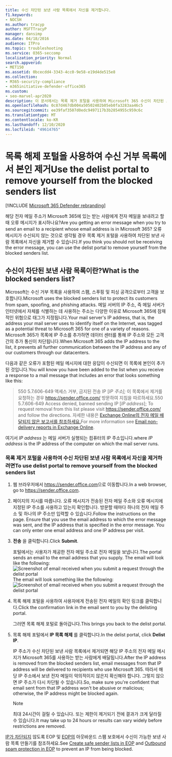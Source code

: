 ```yaml
---
title: 수신 차단된 보낸 사람 목록에서 자신을 제거합니다.
f1.keywords:
- NOCSH
ms.author: tracyp
author: MSFTTracyP
manager: dansimp
ms.date: 04/18/2016
audience: ITPro
ms.topic: troubleshooting
ms.service: O365-seccomp
localization_priority: Normal
search.appverid:
- MET150
ms.assetid: 0bcecdd4-3343-4cc0-9e58-e19d4de515e8
ms.collection:
- M365-security-compliance
- m365initiative-defender-office365
ms.custom:
- seo-marvel-apr2020
description: 이 문서에서는 목록 제거 포털을 사용하여 Microsoft 365 수신이 차단된 보낸 사람 목록에서 자신을 제거하는 방법을 배우게 됩니다.
ms.openlocfilehash: 0c87d467db004a50502402b05eb0fa3283aa46c5
ms.sourcegitcommit: ee39faf3507d0edc9497117b3b2854955c959c6c
ms.translationtype: MT
ms.contentlocale: ko-KR
ms.lasthandoff: 12/10/2020
ms.locfileid: "49614765"
---
```

# <a name="use-the-delist-portal-to-remove-yourself-from-the-blocked-senders-list"></a><span data-ttu-id="8355f-103">목록 해제 포털을 사용하여 수신 거부 목록에서 본인 제거</span><span class="sxs-lookup"><span data-stu-id="8355f-103">Use the delist portal to remove yourself from the blocked senders list</span></span>

[!INCLUDE [Microsoft 365 Defender rebranding](../includes/microsoft-defender-for-office.md)]


<span data-ttu-id="8355f-104">해당 전자 메일 주소가 Microsoft 365에 있는 받는 사람에게 전자 메일을 보내려고 할 때 오류 메시지가 표시하나요?</span><span class="sxs-lookup"><span data-stu-id="8355f-104">Are you getting an error message when you try to send an email to a recipient whose email address is in Microsoft 365?</span></span> <span data-ttu-id="8355f-105">오류 메시지가 수신되지 않는 것으로 생각될 경우 목록 제거 포털을 사용하여 차단된 보낸 사람 목록에서 자신을 제거할 수 있습니다.</span><span class="sxs-lookup"><span data-stu-id="8355f-105">If you think you should not be receiving the error message, you can use the delist portal to remove yourself from the blocked senders list.</span></span>

## <a name="what-is-the-blocked-senders-list"></a><span data-ttu-id="8355f-106">수신이 차단된 보낸 사람 목록이란?</span><span class="sxs-lookup"><span data-stu-id="8355f-106">What is the blocked senders list?</span></span>

<span data-ttu-id="8355f-107">Microsoft는 수신 거부 목록을 사용하여 스팸, 스푸핑 및 피싱 공격으로부터 고객을 보호합니다.</span><span class="sxs-lookup"><span data-stu-id="8355f-107">Microsoft uses the blocked senders list to protect its customers from spam, spoofing, and phishing attacks.</span></span> <span data-ttu-id="8355f-108">메일 서버의 IP 주소, 즉 메일 서버가 인터넷에서 자체를 식별하는 데 사용하는 주소는 다양한 이유로 Microsoft 365에 잠재적인 위협으로 태그가 지정됩니다.</span><span class="sxs-lookup"><span data-stu-id="8355f-108">Your mail server's IP address, that is, the address your mail server uses to identify itself on the Internet, was tagged as a potential threat to Microsoft 365 for one of a variety of reasons.</span></span> <span data-ttu-id="8355f-109">Microsoft 365가 목록에 IP 주소를 추가하면 데이터 센터를 통해 IP 주소와 모든 고객 간의 추가 통신이 차단됩니다.</span><span class="sxs-lookup"><span data-stu-id="8355f-109">When Microsoft 365 adds the IP address to the list, it prevents all further communication between the IP address and any of our customers through our datacenters.</span></span>

<span data-ttu-id="8355f-110">다음과 같은 오류가 포함된 메일 메시지에 대한 응답이 수신되면 이 목록에 본인이 추가된 것입니다.</span><span class="sxs-lookup"><span data-stu-id="8355f-110">You will know you have been added to the list when you receive a response to a mail message that includes an error that looks something like this:</span></span>

> <span data-ttu-id="8355f-111">550 5.7.606-649 액세스 거부, 금지된 전송 IP [_IP 주소];_ 이 목록에서 제거를 요청하는 경우 <https://sender.office.com/> 방문하여 지침을 따르하세요.</span><span class="sxs-lookup"><span data-stu-id="8355f-111">550 5.7.606-649 Access denied, banned sending IP [_IP address_]; To request removal from this list please visit <https://sender.office.com/> and follow the directions.</span></span> <span data-ttu-id="8355f-112">자세한 내용은 [Exchange Online의 전자 메일 배달되지 않은 보고서를 참조하세요.](https://docs.microsoft.com/Exchange/mail-flow-best-practices/non-delivery-reports-in-exchange-online/non-delivery-reports-in-exchange-online)</span><span class="sxs-lookup"><span data-stu-id="8355f-112">For more information see [Email non-delivery reports in Exchange Online](https://docs.microsoft.com/Exchange/mail-flow-best-practices/non-delivery-reports-in-exchange-online/non-delivery-reports-in-exchange-online).</span></span>

<span data-ttu-id="8355f-113">여기서  _IP address_ 는 메일 서버가 실행되는 컴퓨터의 IP 주소입니다.</span><span class="sxs-lookup"><span data-stu-id="8355f-113">where  _IP address_ is the IP address of the computer on which the mail server runs.</span></span>

### <a name="to-use-delist-portal-to-remove-yourself-from-the-blocked-senders-list"></a><span data-ttu-id="8355f-114">목록 제거 포털을 사용하여 수신 차단된 보낸 사람 목록에서 자신을 제거하려면</span><span class="sxs-lookup"><span data-stu-id="8355f-114">To use delist portal to remove yourself from the blocked senders list</span></span>

1. <span data-ttu-id="8355f-115">웹 브라우저에서 <https://sender.office.com>으로 이동합니다.</span><span class="sxs-lookup"><span data-stu-id="8355f-115">In a web browser, go to <https://sender.office.com>.</span></span>

2. <span data-ttu-id="8355f-p104">페이지의 지시를 따릅니다. 오류 메시지가 전송된 전자 메일 주소와 오류 메시지에 지정된 IP 주소를 사용하고 있는지 확인합니다. 방문할 때마다 하나의 전자 메일 주소 및 하나의 IP 주소만 입력할 수 있습니다.</span><span class="sxs-lookup"><span data-stu-id="8355f-p104">Follow the instructions on the page. Ensure that you use the email address to which the error message was sent, and the IP address that is specified in the error message. You can only enter one email address and one IP address per visit.</span></span>

3. <span data-ttu-id="8355f-119">**전송** 을 클릭합니다.</span><span class="sxs-lookup"><span data-stu-id="8355f-119">Click **Submit**.</span></span>

    <span data-ttu-id="8355f-120">포털에서는 사용자가 제공한 전자 메일 주소로 전자 메일을 보냅니다.</span><span class="sxs-lookup"><span data-stu-id="8355f-120">The portal sends an email to the email address that you supply.</span></span> <span data-ttu-id="8355f-121">The email will look like the following: ![ Screenshot of email received when you submit a request through the delist portal](../../media/bf13e4f7-f68c-4e46-baa7-b6ab4cfc13f3.png)</span><span class="sxs-lookup"><span data-stu-id="8355f-121">The email will look something like the following: ![Screenshot of email received when you submit a request through the delist portal](../../media/bf13e4f7-f68c-4e46-baa7-b6ab4cfc13f3.png)</span></span>

4. <span data-ttu-id="8355f-122">목록 해제 포털을 사용하여 사용자에게 전송된 전자 메일의 확인 링크를 클릭합니다.</span><span class="sxs-lookup"><span data-stu-id="8355f-122">Click the confirmation link in the email sent to you by the delisting portal.</span></span>

    <span data-ttu-id="8355f-123">그러면 목록 해제 포털로 돌아갑니다.</span><span class="sxs-lookup"><span data-stu-id="8355f-123">This brings you back to the delist portal.</span></span>

5. <span data-ttu-id="8355f-124">목록 해제 포털에서 **IP 목록 해제** 를 클릭합니다.</span><span class="sxs-lookup"><span data-stu-id="8355f-124">In the delist portal, click **Delist IP**.</span></span>

    <span data-ttu-id="8355f-125">IP 주소가 수신 차단된 보낸 사람 목록에서 제거되면 해당 IP 주소의 전자 메일 메시지가 Microsoft 365를 사용하는 받는 사람에게 배달됩니다.</span><span class="sxs-lookup"><span data-stu-id="8355f-125">After the IP address is removed from the blocked senders list, email messages from that IP address will be delivered to recipients who use Microsoft 365.</span></span> <span data-ttu-id="8355f-126">따라서 해당 IP 주소에서 보낸 전자 메일이 악의적이지 않은지 확신해야 합니다. 그렇지 않으면 IP 주소가 다시 차단될 수 있습니다.</span><span class="sxs-lookup"><span data-stu-id="8355f-126">So, make sure you're confident that email sent from that IP address won't be abusive or malicious; otherwise, the IP address might be blocked again.</span></span>

    > [!NOTE]
    > <span data-ttu-id="8355f-127">최대 24시간이 걸릴 수 있습니다. 또는 제한이 제거되기 전에 결과가 크게 달라질 수 있습니다.</span><span class="sxs-lookup"><span data-stu-id="8355f-127">It may take up to 24 hours or results can vary widely before restrictions are removed.</span></span>

<span data-ttu-id="8355f-128">[IP가 차단되지](create-safe-sender-lists-in-office-365.md) 않도록 EOP 및 [EOP의](outbound-spam-controls.md) 아웃바운드 스팸 보호에서 수신이 가능한 보낸 사람 목록 만들기를 참조하세요.</span><span class="sxs-lookup"><span data-stu-id="8355f-128">See [Create safe sender lists in EOP](create-safe-sender-lists-in-office-365.md) and [Outbound spam protection in EOP](outbound-spam-controls.md) to prevent an IP from being blocked.</span></span>

